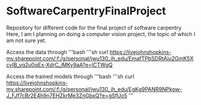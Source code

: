 # SoftwareCarpentryFinalProject
Repository for different code for the final project of software carpentry
Here, I am I planning on doing a computer vision project, the topic of which I am not sure yet.

Access the data through
'''bash
'''sh
curl https://livejohnshopkins-my.sharepoint.com/:f:/g/personal/jwu130_jh_edu/EmafTPbSDRtAiu2GmK5XcyIB_yq2u0qEx-XdrC_iMKy9aA?e=lCTWgQ

Access the trained models through
'''bash
'''sh
curl https://livejohnshopkins-my.sharepoint.com/:f:/g/personal/jwu130_jh_edu/EgKg9PANR9NPkpw-J_FJf7cBr2E4h9n7EHZkrMe3ZnGbxQ?e=gSfUo5
'''
